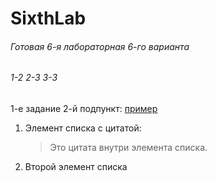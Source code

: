 # SixthLab
###### Готовая 6-я лабораторная 6-го варианта
###### 1-2 2-3 3-3
1-е задание 2-й подпункт: 
[пример](https://github.com/Limfips/SixthLab/tree/master/FirstTaskOfTheSecondOption "Второе задание")
1. Элемент списка с цитатой:

    > Это цитата
    > внутри элемента списка.

 2. Второй элемент списка
